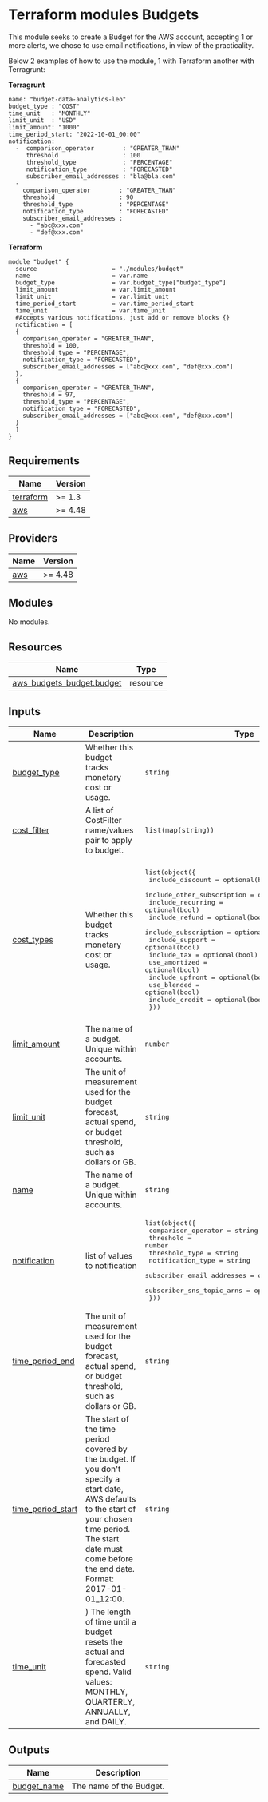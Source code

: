 # Terraform modules Budgets

This module seeks to create a Budget for the AWS account, accepting 1 or more alerts, we chose to use email notifications, in view of the practicality.

Below 2 examples of how to use the module, 1 with Terraform another with Terragrunt:

**Terragrunt**
```
name: "budget-data-analytics-leo"
budget_type : "COST"
time_unit   : "MONTHLY"
limit_unit  : "USD"
limit_amount: "1000"
time_period_start: "2022-10-01_00:00"
notification: 
  -  comparison_operator        : "GREATER_THAN"
     threshold                  : 100
     threshold_type             : "PERCENTAGE"
     notification_type          : "FORECASTED"
     subscriber_email_addresses : "bla@bla.com"
  -
    comparison_operator        : "GREATER_THAN"
    threshold                  : 90
    threshold_type             : "PERCENTAGE"
    notification_type          : "FORECASTED"
    subscriber_email_addresses :
      - "abc@xxx.com"
      - "def@xxx.com"
```

**Terraform**
```
module "budget" {
  source                     = "./modules/budget"
  name                       = var.name
  budget_type                = var.budget_type["budget_type"]
  limit_amount               = var.limit_amount
  limit_unit                 = var.limit_unit
  time_period_start          = var.time_period_start
  time_unit                  = var.time_unit
  #Accepts various notifications, just add or remove blocks {}
  notification = [
  { 
    comparison_operator = "GREATER_THAN",
    threshold = 100,
    threshold_type = "PERCENTAGE",
    notification_type = "FORECASTED",
    subscriber_email_addresses = ["abc@xxx.com", "def@xxx.com"]
  },
  { 
    comparison_operator = "GREATER_THAN",
    threshold = 97,
    threshold_type = "PERCENTAGE",
    notification_type = "FORECASTED",
    subscriber_email_addresses = ["abc@xxx.com", "def@xxx.com"]
  }
  ]
}
```

<!-- BEGINNING OF PRE-COMMIT-TERRAFORM DOCS HOOK -->
## Requirements

| Name | Version |
|------|---------|
| <a name="requirement_terraform"></a> [terraform](#requirement\_terraform) | >= 1.3 |
| <a name="requirement_aws"></a> [aws](#requirement\_aws) | >= 4.48 |

## Providers

| Name | Version |
|------|---------|
| <a name="provider_aws"></a> [aws](#provider\_aws) | >= 4.48 |

## Modules

No modules.

## Resources

| Name | Type |
|------|------|
| [aws_budgets_budget.budget](https://registry.terraform.io/providers/hashicorp/aws/latest/docs/resources/budgets_budget) | resource |

## Inputs

| Name | Description | Type | Default | Required |
|------|-------------|------|---------|:--------:|
| <a name="input_budget_type"></a> [budget\_type](#input\_budget\_type) | Whether this budget tracks monetary cost or usage. | `string` | `"COST"` | no |
| <a name="input_cost_filter"></a> [cost\_filter](#input\_cost\_filter) | A list of CostFilter name/values pair to apply to budget. | `list(map(string))` | `[]` | no |
| <a name="input_cost_types"></a> [cost\_types](#input\_cost\_types) | Whether this budget tracks monetary cost or usage. | <pre>list(object({<br>    include_discount           = optional(bool)<br>    include_other_subscription = optional(bool)<br>    include_recurring          = optional(bool)<br>    include_refund             = optional(bool)<br>    include_subscription       = optional(bool)<br>    include_support            = optional(bool)<br>    include_tax                = optional(bool)<br>    use_amortized              = optional(bool)<br>    include_upfront            = optional(bool)<br>    use_blended                = optional(bool)<br>    include_credit             = optional(bool)<br>  }))</pre> | <pre>[<br>  {<br>    "include_credit": true,<br>    "include_discount": true,<br>    "include_other_subscription": true,<br>    "include_recurring": true,<br>    "include_refund": true,<br>    "include_subscription": true,<br>    "include_support": true,<br>    "include_tax": true,<br>    "include_upfront": true,<br>    "use_amortized": false,<br>    "use_blended": false<br>  }<br>]</pre> | no |
| <a name="input_limit_amount"></a> [limit\_amount](#input\_limit\_amount) | The name of a budget. Unique within accounts. | `number` | n/a | yes |
| <a name="input_limit_unit"></a> [limit\_unit](#input\_limit\_unit) | The unit of measurement used for the budget forecast, actual spend, or budget threshold, such as dollars or GB. | `string` | `"USD"` | no |
| <a name="input_name"></a> [name](#input\_name) | The name of a budget. Unique within accounts. | `string` | n/a | yes |
| <a name="input_notification"></a> [notification](#input\_notification) | list of values to notification | <pre>list(object({<br>    comparison_operator        = string<br>    threshold                  = number<br>    threshold_type             = string<br>    notification_type          = string<br>    subscriber_email_addresses = optional(list(string))<br>    subscriber_sns_topic_arns  = optional(list(string))<br>  }))</pre> | n/a | yes |
| <a name="input_time_period_end"></a> [time\_period\_end](#input\_time\_period\_end) | The unit of measurement used for the budget forecast, actual spend, or budget threshold, such as dollars or GB. | `string` | `"2087-06-15_00:00"` | no |
| <a name="input_time_period_start"></a> [time\_period\_start](#input\_time\_period\_start) | The start of the time period covered by the budget. If you don't specify a start date, AWS defaults to the start of your chosen time period. The start date must come before the end date. Format: 2017-01-01\_12:00. | `string` | `null` | no |
| <a name="input_time_unit"></a> [time\_unit](#input\_time\_unit) | ) The length of time until a budget resets the actual and forecasted spend. Valid values: MONTHLY, QUARTERLY, ANNUALLY, and DAILY. | `string` | `"MONTHLY"` | no |

## Outputs

| Name | Description |
|------|-------------|
| <a name="output_budget_name"></a> [budget\_name](#output\_budget\_name) | The name of the Budget. |
<!-- END OF PRE-COMMIT-TERRAFORM DOCS HOOK -->
